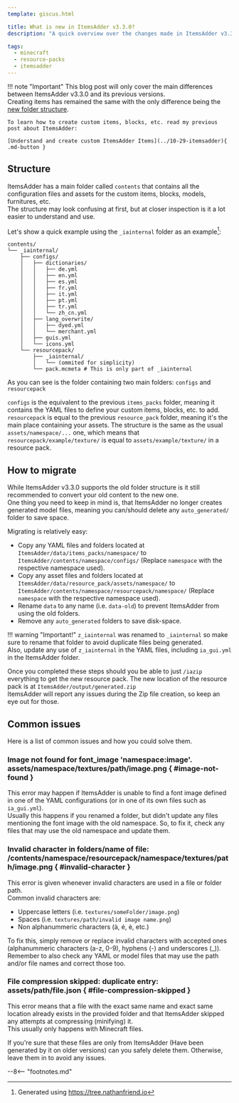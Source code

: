 ```yaml
---
template: giscus.html

title: What is new in ItemsAdder v3.3.0?
description: "A quick overview over the changes made in ItemsAdder v3.3.0"

tags:
  - minecraft
  - resource-packs
  - itemsadder
---
```


[^1]: Generated using https://tree.nathanfriend.io

!!! note "Important"
    This blog post will only cover the main differences between ItemsAdder v3.3.0 and its previous versions.  
    Creating items has remained the same with the only difference being the [new folder structure](#structure).
    
    To learn how to create custom items, blocks, etc. read my previous post about ItemsAdder:
    
    [Understand and create custom ItemsAdder Items](../10-29-itemsadder){ .md-button }

## Structure

ItemsAdder has a main folder called `contents` that contains all the configuration files and assets for the custom items, blocks, models, furnitures, etc.  
The structure may look confusing at first, but at closer inspection is it a lot easier to understand and use.

Let's show a quick example using the `_iainternal` folder as an example[^1]:  
```
contents/
└── _iainternal/
    ├── configs/
    │   ├── dictionaries/
    │   │   ├── de.yml
    │   │   ├── en.yml
    │   │   ├── es.yml
    │   │   ├── fr.yml
    │   │   ├── it.yml
    │   │   ├── pt.yml
    │   │   ├── tr.yml
    │   │   └── zh_cn.yml
    │   ├── lang_overwrite/
    │   │   ├── dyed.yml
    │   │   └── merchant.yml
    │   ├── guis.yml
    │   └── icons.yml
    └── resourcepack/
        ├── _iainternal/
        │   └── (ommited for simplicity)
        └── pack.mcmeta # This is only part of _iainternal
```
As you can see is the folder containing two main folders: `configs` and `resourcepack`

`configs` is the equivalent to the previous `items_packs` folder, meaning it contains the YAML files to define your custom items, blocks, etc. to add.  
`resourcepack` is equal to the previous `resource_pack` folder, meaning it's the main place containing your assets. The structure is the same as the usual `assets/namespace/...` one, which means that `resourcepack/example/texture/` is equal to `assets/example/texture/` in a resource pack.

## How to migrate

While ItemsAdder v3.3.0 supports the old folder structure is it still recommended to convert your old content to the new one.  
One thing you need to keep in mind is, that ItemsAdder no longer creates generated model files, meaning you can/should delete any `auto_generated/` folder to save space.

Migrating is relatively easy:

- Copy any YAML files and folders located at `ItemsAdder/data/items_packs/namespace/` to `ItemsAdder/contents/namespace/configs/` (Replace `namespace` with the respective namespace used).
- Copy any asset files and folders located at `ItemsAdder/data/resource_pack/assets/namespace/` to `ItemsAdder/contents/namespace/resourcepack/namespace/` (Replace `namespace` with the respective namespace used).
- Rename `data` to any name (i.e. `data-old`) to prevent ItemsAdder from using the old folders.
- Remove any `auto_generated` folders to save disk-space.

!!! warning "Important!"
    `z_iainternal` was renamed to `_iainternal` so make sure to rename that folder to avoid duplicate files being generated.  
    Also, update any use of `z_iainternal` in the YAML files, including `ia_gui.yml` in the ItemsAdder folder.

Once you completed these steps should you be able to just `/iazip` everything to get the new resource pack. The new location of the resource pack is at `ItemsAdder/output/generated.zip`  
ItemsAdder will report any issues during the Zip file creation, so keep an eye out for those.

## Common issues

Here is a list of common issues and how you could solve them.

### Image not found for font_image 'namespace:image'. assets/namespace/textures/path/image.png { #image-not-found }

This error may happen if ItemsAdder is unable to find a font image defined in one of the YAML configurations (or in one of its own files such as `ia_gui.yml`).  
Usually this happens if you renamed a folder, but didn't update any files mentioning the font image with the old namespace. So, to fix it, check any files that may use the old namespace and update them.

### Invalid character in folders/name of file: /contents/namespace/resourcepack/namespace/textures/path/image.png { #invalid-character }

This error is given whenever invalid characters are used in a file or folder path.  
Common invalid characters are:

- Uppercase letters (i.e. `textures/someFolder/image.png`)
- Spaces (i.e. `textures/path/invalid image name.png`)
- Non alphanummeric characters (à, é, è, etc.)

To fix this, simply remove or replace invalid characters with accepted ones (alphanummeric characters (a-z, 0-9), hyphens (-) and underscores (\_)).  
Remember to also check any YAML or model files that may use the path and/or file names and correct those too.

### File compression skipped: duplicate entry: assets/path/file.json { #file-compression-skipped }

This error means that a file with the exact same name and exact same location already exists in the provided folder and that ItemsAdder skipped any attempts at compressing (minifying) it.  
This usually only happens with Minecraft files.

If you're sure that these files are only from ItemsAdder (Have been generated by it on older versions) can you safely delete them. Otherwise, leave them in to avoid any issues.

--8<-- "footnotes.md"
